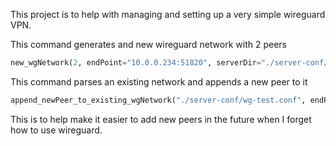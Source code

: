 This project is to help with managing and setting up a very simple wireguard VPN. 


This command generates and new wireguard network with 2 peers
``` python
new_wgNetwork(2, endPoint="10.0.0.234:51820", serverDir="./server-conf/", peerDir="./peer-conf/", serverFileName="wg-test.conf")
```

This command parses an existing network and appends a new peer to it
``` python
append_newPeer_to_existing_wgNetwork("./server-conf/wg-test.conf", endPoint="10.0.0.234:51820", serverDir="./server-conf/", peerDir="./peer-conf/")
```

This is to help make it easier to add new peers in the future when I forget how to use wireguard.
